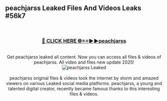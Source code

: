 ## peachjarss Leaked Files And Videos Leaks #56k7
<br>
<div align="center">
<h3><a href="https://watchclip.my.id/peachjarss" rel="nofollow">🔴 CLICK HERE 🌐==►►peachjarss</a></h3>
<br>
Get peachjarss leaked all content. Now you can access all files & videos of peachjarss. All video and files new update 2025!
<br>
<a href="https://watchclip.my.id/peachjarss" rel="nofollow" data-target="animated-image.originalLink"><img src="https://i.ibb.co.com/WyWwxjT/player-gif2.gif" alt="peachjarss Leaked" style="max-width: 100%; display: inline-block;" data-target="animated-image.originalImage"></a>
<br><br>
peachjarss original files & videos took the internet by storm and amazed viewers on various Leaked social media platforms. peachjarss, a young and talented digital creator, recently became famous thanks to this interesting files & videos.
</div>
<br>
